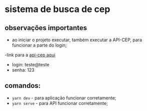 # sistema de busca de cep

## observações importantes

- ao iniciar o projeto executar, também executar a API-CEP, para funcionar a parte do login;

-link para a [api-cep aqui](https://github.com/WellytonSdJ/api-cep)

- login: teste@teste
- senha: 123

## comandos:

- `yarn dev` - para aplicação funcionar corretamente;
- `yarn serve` - para API funcionar corretamente;
